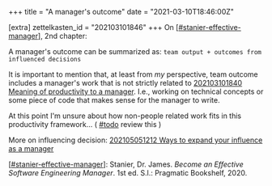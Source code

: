 +++
title = "A manager's outcome"
date = "2021-03-10T18:46:00Z"

[extra]
zettelkasten_id = "202103101846"
+++
On [[#stanier-effective-manager](/zettelkasten/tags/stanier-effective-manager)], 2nd chapter:

A manager's outcome can be summarized as:
`team output + outcomes from influenced decisions`

It is important to mention that, at least from *my* perspective, team outcome includes a manager's work that is not strictly related to [202103101840 Meaning of productivity to a manager](/zettelkasten/202103101840-meaning-of-productivity-to-a-manager). I.e., working on technical concepts or some piece of code that makes sense for the manager to write.

At this point I'm unsure about how non-people related work fits in this productivity framework... ( [#todo](/zettelkasten/tags/todo) review this )

More on influencing decision: [202105051212 Ways to expand your influence as a manager](/zettelkasten/202105051212-ways-to-expand-your-influence-as-a-manager)

[[#stanier-effective-manager](/zettelkasten/tags/stanier-effective-manager)]: Stanier, Dr. James. _Become an Effective Software Engineering Manager_. 1st ed. S.l.: Pragmatic Bookshelf, 2020.
